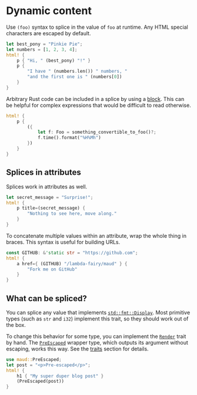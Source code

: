 # Dynamic content

Use `(foo)` syntax to splice in the value of `foo` at runtime. Any HTML special characters are escaped by default.

```rust
let best_pony = "Pinkie Pie";
let numbers = [1, 2, 3, 4];
html! {
    p { "Hi, " (best_pony) "!" }
    p {
        "I have " (numbers.len()) " numbers, "
        "and the first one is " (numbers[0])
    }
}
```

Arbitrary Rust code can be included in a splice by using a [block](https://doc.rust-lang.org/reference.html#block-expressions). This can be helpful for complex expressions that would be difficult to read otherwise.

```rust
html! {
    p {
        ({
            let f: Foo = something_convertible_to_foo()?;
            f.time().format("%H%Mh")
        })
    }
}
```

## Splices in attributes

Splices work in attributes as well.

```rust
let secret_message = "Surprise!";
html! {
    p title=(secret_message) {
        "Nothing to see here, move along."
    }
}
```

To concatenate multiple values within an attribute, wrap the whole thing in braces. This syntax is useful for building URLs.

```rust
const GITHUB: &'static str = "https://github.com";
html! {
    a href={ (GITHUB) "/lambda-fairy/maud" } {
        "Fork me on GitHub"
    }
}
```

## What can be spliced?

You can splice any value that implements [`std::fmt::Display`][Display]. Most primitive types (such as `str` and `i32`) implement this trait, so they should work out of the box.

To change this behavior for some type, you can implement the [`Render`][Render] trait by hand. The [`PreEscaped`][PreEscaped] wrapper type, which outputs its argument without escaping, works this way. See the [traits](./traits.md) section for details.

```rust
use maud::PreEscaped;
let post = "<p>Pre-escaped</p>";
html! {
    h1 { "My super duper blog post" }
    (PreEscaped(post))
}
```

[Display]: http://doc.rust-lang.org/std/fmt/trait.Display.html
[Render]: https://docs.rs/maud/*/maud/trait.Render.html
[PreEscaped]: https://docs.rs/maud/*/maud/struct.PreEscaped.html
